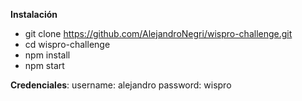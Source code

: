 **Instalación**
- git clone https://github.com/AlejandroNegri/wispro-challenge.git
- cd wispro-challenge
- npm install
- npm start

**Credenciales**:
username:   alejandro
password:   wispro